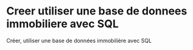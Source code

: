# Creer utiliser une base de donnees immobiliere avec SQL
 Créer, utiliser une base de données immobilière avec SQL

